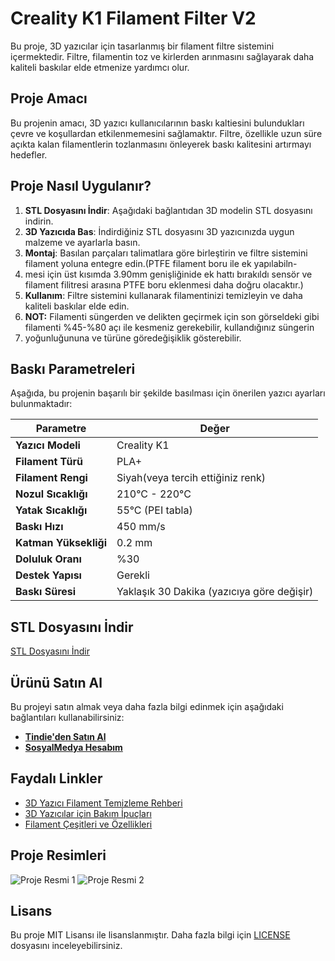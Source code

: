 # Creality K1 Filament Filter V2

Bu proje, 3D yazıcılar için tasarlanmış bir filament filtre sistemini içermektedir. Filtre, filamentin toz ve kirlerden arınmasını sağlayarak daha kaliteli baskılar elde etmenize yardımcı olur.

## Proje Amacı

Bu projenin amacı, 3D yazıcı kullanıcılarının baskı kaltiesini bulundukları çevre ve koşullardan etkilenmemesini sağlamaktır. Filtre, özellikle uzun süre açıkta kalan filamentlerin tozlanmasını önleyerek baskı kalitesini artırmayı hedefler.

## Proje Nasıl Uygulanır?

1. **STL Dosyasını İndir**: Aşağıdaki bağlantıdan 3D modelin STL dosyasını indirin.
2. **3D Yazıcıda Bas**: İndirdiğiniz STL dosyasını 3D yazıcınızda uygun malzeme ve ayarlarla basın.
3. **Montaj**: Basılan parçaları talimatlara göre birleştirin ve filtre sistemini filament yoluna entegre edin.(PTFE filament boru ile ek yapılabiln-
4. mesi için üst kısımda 3.90mm genişliğinide ek hattı bırakıldı sensör ve filament filitresi arasına PTFE boru eklenmesi daha doğru olacaktır.)
5. **Kullanım**: Filtre sistemini kullanarak filamentinizi temizleyin ve daha kaliteli baskılar elde edin.
6. **NOT:** Filamenti süngerden ve delikten geçirmek için son görseldeki gibi filamenti %45-%80 açı ile kesmeniz gerekebilir, kullandığınız süngerin
7.  yoğunluğununa ve türüne göredeğişiklik gösterebilir.
## Baskı Parametreleri

Aşağıda, bu projenin başarılı bir şekilde basılması için önerilen yazıcı ayarları bulunmaktadır:

| Parametre            | Değer                           |
|----------------------|---------------------------------|
| **Yazıcı Modeli**    | Creality K1                     |
| **Filament Türü**    | PLA+                             |
| **Filament Rengi**   | Siyah(veya tercih ettiğiniz renk)|
| **Nozul Sıcaklığı**  | 210°C - 220°C                   |
| **Yatak Sıcaklığı**  | 55°C (PEI tabla)                |
| **Baskı Hızı**       | 450 mm/s                        |
| **Katman Yüksekliği**| 0.2 mm                          |
| **Doluluk Oranı**    | %30                             |
| **Destek Yapısı**    | Gerekli                         |
| **Baskı Süresi**     | Yaklaşık 30 Dakika (yazıcıya göre değişir)|

## STL Dosyasını İndir

[STL Dosyasını İndir](link_to_stl_file)

## Ürünü Satın Al

Bu projeyi satın almak veya daha fazla bilgi edinmek için aşağıdaki bağlantıları kullanabilirsiniz:

- **[Tindie'den Satın Al](link_to_tindie_product)**
- **[SosyalMedya Hesabım](link_to_social_media)**

## Faydalı Linkler

- [3D Yazıcı Filament Temizleme Rehberi](link_to_guide)
- [3D Yazıcılar için Bakım İpuçları](link_to_maintenance_tips)
- [Filament Çeşitleri ve Özellikleri](link_to_filament_types)

## Proje Resimleri

![Proje Resmi 1](link_to_image_1)
![Proje Resmi 2](link_to_image_2)

## Lisans

Bu proje MIT Lisansı ile lisanslanmıştır. Daha fazla bilgi için [LICENSE](LICENSE) dosyasını inceleyebilirsiniz.

